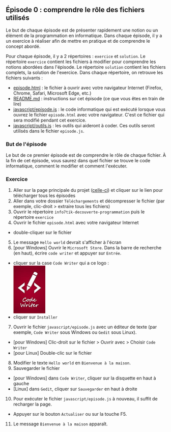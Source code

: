 ## Épisode 0 : comprendre le rôle des fichiers utilisés
Le but de chaque épisode est de présenter rapidement une notion ou un élément de la programmation en informatique. Dans
chaque épisode, il y a un exercice à réaliser afin de mettre en pratique et de comprendre le concept abordé.

Pour chaque épisode, il y a 2 répertoires : `exercice` et `solution`. Le répertoire `exercice` contient les fichiers
à modifier pour comprendre les notions abordées dans l'épisode. Le répertoire `solution` contient les fichiers
complets, la solution de l'exercice. Dans chaque répertoire, on retrouve les fichiers suivants :
* [episode.html](exercice/episode.html) : le fichier à ouvrir avec votre navigateur Internet (Firefox, Chrome, Safari,
  Microsoft Edge, etc.)
* [README.md](README.md) : instructions sur cet épisode (ce que vous êtes en train de lire)
* [javascript/episode.js](exercice/javascript/episode.js) : le code informatique qui est exécuté lorsque vous ouvrez le
  fichier `episode.html` avec votre navigateur. C'est ce fichier qui sera modifié pendant cet exercice.
* [javascript/outils.js](exercice/javascript/outils.js) : les outils qui aideront à coder. Ces outils seront utilisés
  dans le fichier `episode.js`.

### But de l'épisode
Le but de ce premier épisode est de comprendre le rôle de chaque fichier. À la fin de cet épisode, vous saurez dans quel
fichier se trouve le code informatique, comment le modifier et comment l'exécuter.

### Exercice
1. Aller sur la page principale du projet ([celle-ci](https://github.com/info7tik/decouverte-programmation)) et cliquer
  sur le lien pour télécharger tous les épisodes
2. Aller dans votre dossier `Téléchargements` et décompresser le fichier (par exemple, clic-droit > extraire tous les
  fichiers)
3. Ouvrir le répertoire `info7tik-decouverte-programmation` puis le répertoire `exercice`
4. Ouvrir le fichier `episode.html` avec votre navigateur Internet
  * double-cliquer sur le fichier
5. Le message `Hello world` devrait s'afficher à l'écran
6. [pour Windows] Ouvrir le `Microsoft Store`. Dans la barre de recherche (en haut), écrire `code writer` et appuyer sur
  `Entrée`.
  * cliquer sur la case `Code Writer` qui a ce logo :
  <br/><img src="code-writer-logo.jpeg" alt="logo de code writer" width="100" height="150"><br/>
  * cliquer sur `Installer`
7. Ouvrir le fichier `javascript/episode.js` avec un éditeur de texte (par exemple, `Code Writer` sous Windows ou `Gedit`
  sous Linux).
  * [pour Windows] Clic-droit sur le fichier > Ouvrir avec > Choisir `Code Writer`
  * [pour Linux] Double-clic sur le fichier
8. Modifier le texte `Hello world` en `Bienvenue à la maison`.
9. Sauvegarder le fichier
  * [pour Windows] dans `Code Writer`, cliquer sur la disquette en haut à gauche
  * [Linux] dans `Gedit`, cliquer sur `Sauvegarder` en haut à droite
10. Pour exécuter le fichier `javascript/episode.js` à nouveau, il suffit de recharger la page.
  * Appuyer sur le bouton `Actualiser` ou sur la touche F5.
11. Le message `Bienvenue à la maison` apparaît.
